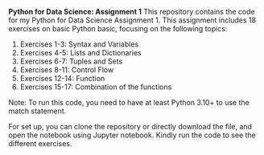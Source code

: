 **Python for Data Science: Assignment 1**
This repository contains the code for my Python for Data Science Assignment 1. This assignment includes 18 exercises on basic Python basic, focusing on the following topics:
1. Exercises 1-3: Syntax and Variables
2. Exercises 4-5: Lists and Dictionaries
3. Exercises 6-7: Tuples and Sets
4. Exercises 8-11: Control Flow
5. Exercises 12-14: Function
6. Exercises 15-17: Combination of the functions

Note: To run this code, you need to have at least Python 3.10+ to use the match statement. 

For set up, you can clone the repository or directly download the file, and open the notebook using Jupyter notebook. Kindly run the code to see the different exercises.
